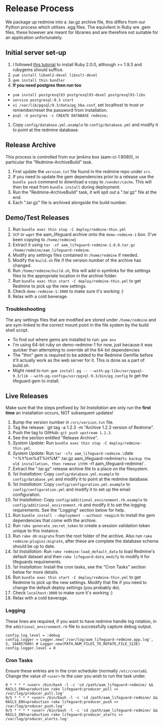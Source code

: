 # Release Process

We package up redmine into a .tar.gz archive file, this differs from our Python process which utilises .egg files. The equivilent in Ruby are .gem files, these however are meant for libraries and are therefore not suitable for an application unfortunately.

## Initial server set-up

1. I followed [this tutorial](http://tecadmin.net/how-to-install-ruby-2-0-0-on-centos-6-using-rvm) to install Ruby 2.0.0, although >= 1.9.3 and rubygems should suffice.
1. `yum install libxml2-devel libxslt-devel`
1. `gem install thin bundler`
1. **If you need postgres then run too**
  * `yum install postgresql93 postgresql93-devel postgresql93-libs`
  * `service postgresql-9.3 start`
  * `vi /var/lib/pgsql/9.3/data/pg_hba.conf`, set localhost to trust or remember/reset the password from installation.
  * `psql -U postgres -c CREATE DATABASE redmine;`
1. Copy `config/database.yml.example` to `config/database.yml` and modify it to point at the redmine database.

## Release Archive

This process is controlled from our jenkins box (aam-ci-1:8080), in particular the "Redmine-ArchiveBuild" task.

1. First update the `version.txt` file found in the redmine repo under `src`.
1. If you need to update the gem dependencies prior to a release use the `bundle pack` command to download a copy to `/vendor/cache`. This will then be read from `bundle install` during deployment.
1. Run the "Redmine-ArchiveBuild" task, it will spit out a ".tar.gz" file at the end.
1. Each ".tar.gz" file is archived alongside the build number.

## Demo/Test Releases

1. Run `bundle exec thin stop -C deploy/redmine-thin.yml`
1. `SCP` or `wget` the aam_lifeguard archive onto the `demo-redmine-1` box. (I've been copying to `/home/redmine`)
1. Extract it using `tar -xf aam_lifeguard-redmine-1.0.0.tar.gz /home/redmine/aam_lifeguard-redmine`.
1. Modify any settings files contained in `/home/redmine` if needed.
1. Modify the `build.sh` file if the version number of the archive has changed.
1. Run `/home/redmine/build.sh`, this will add in symlinks for the settings files to the appropriate location in the archive folder.
1. Run `bundle exec thin start -C deploy/redmine-thin.yml` to get Redmine to pick up the new settings.
1. Check `demo-redmine-1:3000` to make sure it's working :)
1. Relax with a cold beverage.

### Troubleshooting

The any settings files that are modified are stored under `/home/redmine` and are sym-linked to the correct mount point in the file system by the build shell script. 

* To find out where gems are installed to run: `gem env`
* I'm using 64-bit ruby on demo-redmine-1 for now, just because it was quicker than attempting to override all the 64-bit dependencies 
* The "thin" gem is required to be added to the Redmine Gemfile before it'll actually work as the web server for it. This is done as a part of build.sh.
* Might need to run: `gem install pg -- --with-pg-lib=/usr/pgsql-9.3/lib --with-pg-config=/usr/pgsql-9.3/bin/pg_config` to get the lifeguard gem to install.

## Live Releases

Make sure that the steps prefixed by *1st Installation* are only run the **first time** an installation occurs, NOT subsequent updates!

1. Bump the version number in `/src/version.txt` file.
1. Tag the release: `git tag -a 1.2.3 -m "Archive 1.2.3 version of Redmine".
1. Push the tag to GitHub: `git push upstream 1.2.3`.
1. See the section entitled "Release Archive".
1. *System Update:* Run `bundle exec thin stop -C deploy/redmine-thin.yml`.
1. *System Update:* Run `tar -cfz aam_lifeguard-redmine.\`date "+%Y%m%dT%H%M"\`.tar.gz aam_lifeguard-redmine/` to backup the old installation, then remove it `rm -rf aam_lifeguard-redmine/`.
1. Extract the ".tar.gz" release archive file to a place on the filesystem.
1. *1st Installation:* Copy `config/database.yml.example` to `config/database.yml` and modify it to point at the redmine database.
1. *1st Installation:* Copy `config/configuration.yml.example` to `config/configuration.yml` and modify it to set up the email configuration.
1. *1st Installation:* Copy `config/additional_environment.rb.example` to `config/additional_environment.rb` and modify it to set the logging requirements. See the "Logging" section below for help.
1. Run `bundle install --deployment --without rmagick` to install the gem dependencies that come with the archive.
1. Run `rake generate_secret_token` to create a session validation token unique to this instance.
1. Run `rake db:migrate` from the root folder of the archive. Also run `rake redmine:plugins:migrate`, after these are complete the database schema should be up to date.
1. *1st Installation:* Run `rake redmine:load_default_data` to load Redmine's default dataset and then `rake lifeguard:data_modify` to modify it for lifeguards requirements.
1. *1st Installation:* Install the cron tasks, see the "Cron Tasks" section below for more details.
1. Run `bundle exec thin start -C deploy/redmine-thin.yml` to get Redmine to pick up the new settings. Modify that file if you need to change the default deploy settings (you probably do).
1. Check `localhost:3000` to make sure it's working :)
1. Relax with a cold beverage.

### Logging

These lines are required, if you want to have redmine handle log rotation, in the `additional_environment.rb` file to successfully capture debug output.

```
config.log_level = :debug
config.logger = Logger.new('/var/log/aam_lifeguard-redmine.app.log', 5, 104857600) # Logger.new(PATH,NUM_FILES_TO_ROTATE,FILE_SIZE)
config.logger.level = 0
```

### Cron Tasks

Ensure these entries are in the cron scheduler (normally `/etc/crontab`). Change the value of `<user>` to the user you wish to run the task under.

```
0 * * * * <user> /bin/bash -l -c 'cd /path/aam_lifeguard-redmine/ && RAILS_ENV=production rake lifeguard:producer_pull >> /var/log/producer_pull.log'
0/5 * * * * <user> /bin/bash -l -c 'cd /path/aam_lifeguard-redmine/ && RAILS_ENV=production rake lifeguard:producer_push >> /var/log/producer_push.log'
0/5 * * * * <user> /bin/bash -l -c 'cd /path/aam_lifeguard-redmine/ && RAILS_ENV=production rake lifeguard:producer_alerts >> /var/log/producer_alerts.log'
```